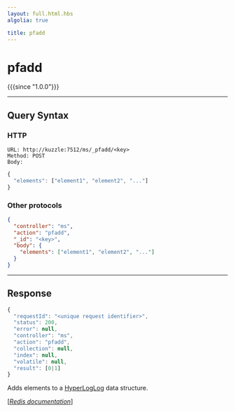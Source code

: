 ```yaml
---
layout: full.html.hbs
algolia: true

title: pfadd
---
```


# pfadd

{{{since "1.0.0"}}}




---

## Query Syntax

### HTTP

```http
URL: http://kuzzle:7512/ms/_pfadd/<key>
Method: POST  
Body:
```


```js
{
  "elements": ["element1", "element2", "..."]
}
```



### Other protocols


```json
{
  "controller": "ms",
  "action": "pfadd",
  "_id": "<key>",
  "body": {
    "elements": ["element1", "element2", "..."]
  }
}
```

---

## Response

```javascript
{
  "requestId": "<unique request identifier>",
  "status": 200,
  "error": null,
  "controller": "ms",
  "action": "pfadd",
  "collection": null,
  "index": null,
  "volatile": null,
  "result": [0|1]
}
```

Adds elements to a [HyperLogLog](https://en.wikipedia.org/wiki/HyperLogLog) data structure.

[[_Redis documentation_]](https://redis.io/commands/pfadd)
